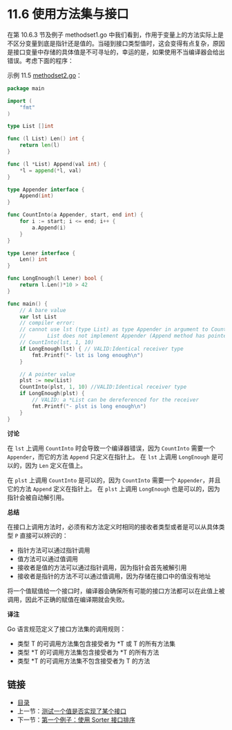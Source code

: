 # 11.6 使用方法集与接口

在第 10.6.3 节及例子 methodset1.go 中我们看到，作用于变量上的方法实际上是不区分变量到底是指针还是值的。当碰到接口类型值时，这会变得有点复杂，原因是接口变量中存储的具体值是不可寻址的，幸运的是，如果使用不当编译器会给出错误。考虑下面的程序：

示例 11.5 [methodset2.go](examples/chapter_11/methodset2.go)：

```go
package main

import (
	"fmt"
)

type List []int

func (l List) Len() int {
	return len(l)
}

func (l *List) Append(val int) {
	*l = append(*l, val)
}

type Appender interface {
	Append(int)
}

func CountInto(a Appender, start, end int) {
	for i := start; i <= end; i++ {
		a.Append(i)
	}
}

type Lener interface {
	Len() int
}

func LongEnough(l Lener) bool {
	return l.Len()*10 > 42
}

func main() {
	// A bare value
	var lst List
	// compiler error:
	// cannot use lst (type List) as type Appender in argument to CountInto:
	//       List does not implement Appender (Append method has pointer receiver)
	// CountInto(lst, 1, 10)
	if LongEnough(lst) { // VALID:Identical receiver type
		fmt.Printf("- lst is long enough\n")
	}

	// A pointer value
	plst := new(List)
	CountInto(plst, 1, 10) //VALID:Identical receiver type
	if LongEnough(plst) {
		// VALID: a *List can be dereferenced for the receiver
		fmt.Printf("- plst is long enough\n")
	}
}
```

**讨论**

在 `lst` 上调用 `CountInto` 时会导致一个编译器错误，因为 `CountInto` 需要一个 `Appender`，而它的方法 `Append` 只定义在指针上。 在 `lst` 上调用 `LongEnough` 是可以的，因为 `Len` 定义在值上。

在 `plst` 上调用 `CountInto` 是可以的，因为 `CountInto` 需要一个 `Appender`，并且它的方法 `Append` 定义在指针上。 在 `plst` 上调用 `LongEnough` 也是可以的，因为指针会被自动解引用。

**总结**

在接口上调用方法时，必须有和方法定义时相同的接收者类型或者是可以从具体类型 `P` 直接可以辨识的：

- 指针方法可以通过指针调用
- 值方法可以通过值调用
- 接收者是值的方法可以通过指针调用，因为指针会首先被解引用
- 接收者是指针的方法不可以通过值调用，因为存储在接口中的值没有地址

将一个值赋值给一个接口时，编译器会确保所有可能的接口方法都可以在此值上被调用，因此不正确的赋值在编译期就会失败。

**译注**

Go 语言规范定义了接口方法集的调用规则：

- 类型 T 的可调用方法集包含接受者为 *T 或 T 的所有方法集
- 类型 *T 的可调用方法集包含接受者为 *T 的所有方法
- 类型 *T 的可调用方法集不包含接受者为 T 的方法

## 链接

- [目录](directory.md)
- 上一节：[测试一个值是否实现了某个接口](11.5.md)
- 下一节：[第一个例子：使用 Sorter 接口排序](11.7.md)
